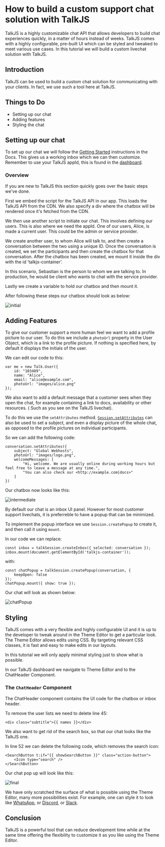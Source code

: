 # How to build a custom support chat solution with TalkJS

TalkJS is a highly customizable chat API that allows developers to build chat experiences quickly, in a matter of hours instead of weeks. TalkJS comes with a highly configurable, pre-built UI which can be styled and tweaked to meet various use cases. In this tutorial we will build a custom livechat solution with TalkJS.


## Introduction

TalkJS can be used to build a custom chat solution for communicating with your clients. In fact, we use such a tool here at TalkJS.

## Things to Do
- Setting up our chat
- Adding features
- Styling the chat

## Setting up our chat

To set up our chat we will follow the [Getting Started](https://talkjs.com/docs/Getting_Started/) instructions in the Docs. This gives us a working inbox which we can then customize. Remember to use your TalkJS appId, this is found in the [dashboard](https://talkjs.com/dashboard).

### Overview
If you are new to TalkJS this section quickly goes over the basic steps we've done. 

First we embed the script for the TalkJS API in our app. This loads the TalkJS API from the CDN. We also specify a div where the chatbox will be rendered once it's fetched from the CDN.

We then use another script to initiate our chat. This involves defining our users. This is also where we need the appId. One of our users, Alice, is made a current user. This could be the admin or service provider.

We create another user, to whom Alice will talk to, and then create a conversation between the two using a unique ID. Once the conversation is created, we set the participants and then create the chatbox for that conversation. After the chatbox has been created, we mount it inside the div with the id ‘talkjs-container’.

In this scenario, Sebastian is the person to whom we are talking to. In production, he would be client who wants to chat with the service provider.

Lastly we create a variable to hold our chatbox and then mount it.

After following these steps our chatbox should look as below:

![initial](./images/initial.png)



## Adding Features

To give our customer support a more human feel we want to add a profile picture to our user. To do this we include a `photoUrl` property in the User Object, which is a link to the profile picture. If nothing is specified here, by default it displays the initials of the user.

We can edit our code to this:

```
var me = new Talk.User({
    id: "103489",
    name: "Alice",
    email: "alice@example.com",
    photoUrl: "images/alice.png"
});

```
We also want to add a default message that a customer sees when they open the chat, for example containing a link to docs, availability or other resources. ( Such as you see on the TalkJS livechat). 

To do this we use the `setAttributes` method. [`Session.setAttributes`]() can also be used to set a subject, and even a display picture of the whole chat, as opposed to the profile pictures on individual participants.

So we can add the following code:

```
conversation.setAttributes({
    subject: "Global Webhosts",
    photoUrl: "images/logo.png",
    welcomeMessages: [
        "Hi, welcome. We are usually online during working hours but feel free to leave a message at any time.",
        "You can also check our <http://example.com|docs>" 
    ]
})

```

Our chatbox now looks like this:

![intermediate](./images/inter.png) 

By default our chat is an inbox UI panel. However for most customer support livechats, it is preferreble to have a popup that can be minimized.

To implement the popup interface we use `Session.createPopup` to create it, and then call it using `mount`.

In our code we can replace:

```
const inbox = talkSession.createInbox({ selected: conversation });
inbox.mount(document.getElementById('talkjs-container'));
```
with: 

```
const chatPopup = talkSession.createPopup(conversation, {
    keepOpen: false
});
chatPopup.mount({ show: true }); 

```

Our chat will look as shown below:

![chatPopup](images/popup.png)

## Styling
TalkJS comes with a very flexible and highly configurable UI and it is up to the developer to tweak around in the Theme Editor to get a particular look. The Theme Editor allows edits using CSS. By targeting relevant  CSS classes, it is fast and easy to make edits in our layouts.

In this tutorial we will only apply minimal styling just to show what is possible.

In our TalkJS dashboard we navigate to Theme Editor and to the ChatHeader Component. 

### The `ChatHeader` Component

The ChatHeader component contains the UI code for the chatbox or inbox header. 

To remove the user lists we need to delete line 45:

```
<div class="subtitle">{{ names }}</div>

```
We also want to get rid of the search box, so that our chat looks like the TalkJS one.

In line 52 we can delete the following code, which removes the search icon:

```
<SearchButton t:if="{{ showSearchButton }}" class="action-button">
    <Icon type="search" />
</SearchButton>
```
Our chat pop up will look like this:

![final](./images/final.png)

We have only scratched the surface of what is possible using the Theme Editor, many more possibilities exist. For example, one can style it to look like [WhatsApp](https://dev.to/talkjs/building-a-whatsapp-clone-with-talkjs-chat-api-cdf), or [Discord](https://dev.to/talkjs/how-to-create-a-chat-like-discord-with-talkjs-4660), or [Slack](https://dev.to/talkjs/how-to-create-a-slack-like-chatbox-with-talkjs-themes-34bf).


## Conclusion

TalkJS is a powerful tool that can reduce development time while at the same time offering the flexibility to customize it as you like using the Theme Editor.


